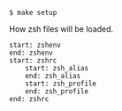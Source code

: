 ```
$ make setup
```


How zsh files will be loaded.
```
start: zshenv
end: zshenv
start: zshrc
    start: zsh_alias
    end: zsh_alias
    start: zsh_profile
    end: zsh_profile
end: zshrc
```